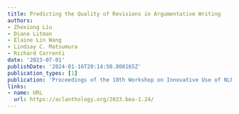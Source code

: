 ```yaml
---
title: Predicting the Quality of Revisions in Argumentative Writing
authors:
- Zhexiong Liu
- Diane Litman
- Elaine Lin Wang
- Lindsay C. Matsumura
- Richard Correnti
date: '2023-07-01'
publishDate: '2024-01-16T20:14:50.808165Z'
publication_types: [1]
publication: 'Proceedings of the 18th Workshop on Innovative Use of NLP for Building Educational Applications (at ACL)'
links:
- name: URL
  url: https://aclanthology.org/2023.bea-1.24/
---
```

